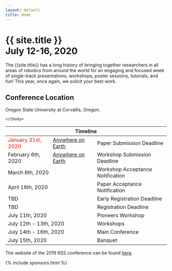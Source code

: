 ```yaml
---
layout: default
title: Home
---
```

<h1 class="page-title">{{ site.title }}<br>
July 12-16, 2020</h1>

The {{site.title}} has a long history of bringing together researchers in all
areas of robotics from around the world for an engaging and focused week of
single-track presentations, workshops, poster sessions, tutorials, and fun!
This year, once again, we solicit your best work. 

## Conference Location

Oregon State University at Corvallis, Oregon.


<table class="table">
    <thead>
      <tr>
        <th colspan="3">Timeline</th>
      </tr>
    </thead>
    <tbody>
      <tr>
        <td><div style="color:#ff0000;">January 31st, 2020</div></td>
        <td><a href="https://time.is/Anywhere_on_Earth">Anywhere on Earth</a></td>
        <td>Paper Submission Deadline</td>
      </tr>
      <tr>
        <td>February 6th, 2020</td>
        <td><a href="https://time.is/Anywhere_on_Earth">Anywhere on Earth</a></td>
        <td>Workshop Submission Deadline</td>
      </tr>
      <tr>
      <td colspan="2">March 6th, 2020</td>
        <td>Workshop Acceptance Notification</td>
      </tr>
      <tr >
        <td colspan="2">April 16th, 2020</td>
        <td>Paper Acceptance Notification</td>
      </tr>
      <tr>
        <td colspan="2">TBD</td>
        <td>Early Registration Deadline</td>
      </tr>
      <tr>
        <td colspan="2">TBD</td>
        <td>Registration Deadline</td>
      </tr>
	  <tr>
        <td colspan="2">July 11th, 2020</td>
        <td>Pioneers Workshop</td>
      </tr>
	  <tr>
        <td colspan="2">July 12th - 13th, 2020</td>
        <td>Workshops</td>
      </tr>
      <tr>
        <td colspan="2">July 14th - 16th, 2020</td>
        <td>Main Conference</td>
      </tr>
      <tr>
        <td colspan="2">July 15th, 2020</td>
        <td>Banquet</td>
      </tr>
      
    </tbody>
  </table>

  The website of the 2019 RSS conference can be found [here](http://rss2019.informatik.uni-freiburg.de).

{% include sponsors.html %}
